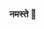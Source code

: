 ### नमस्ते 🙏
<!--
**Kuldeep4498/Kuldeep4498** is a ✨ _special_ ✨ repository because its `README.md` (this file) appears on your GitHub profile.

Here are some ideas to get you started:
### Hi there 👋

💻 Software Engineer at Wipro ltd.

💻 Open Source contributor other projects


📫 Reach me on [Twitter](https://twitter.com/MaritvanDijk77)
- 🔭 I’m currently working on ...
- 🌱 I’m currently learning ...
- 👯 I’m looking to collaborate on ...
- 🤔 I’m looking for help with ...
- 💬 Ask me about ...
- 📫 How to reach me: ...
- 😄 Pronouns: ...
- ⚡ Fun fact: ...
-->
